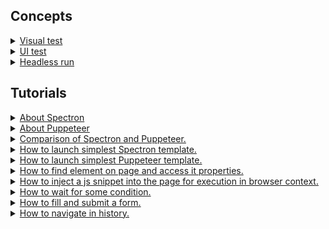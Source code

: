 ## Concepts

<details><summary><a href="./concept/VisualTest.md">
    Visual test
  </a></summary>
  Visual test ( UI test ) - that object of testing of which is visual UI instead of API.
</details>

<details><summary><a href="./concept/UiTest.md">
    UI test
  </a></summary>
  UI test ( Visual test ) - that object of testing of which is visual UI instead of API.
</details>

<details><summary><a href="./concept/HeadlessRun.md">
    Headless run
  </a></summary>
  Run of a visual application without actually showing a window on the screen.
</details>

## Tutorials

<details><summary><a href="./tutorial/AboutSpectron.md">
    About Spectron
  </a></summary>
  Spectron is a package for testing Element apps.
</details>

<details><summary><a href="./tutorial/AboutPuppeteer.md">
    About Puppeteer
  </a></summary>
  Puppeteer is a high-level NodeJs library for Chrome automation.
</details>

<details><summary><a href="./tutorial/Comparison.md">
  Comparison of Spectron and Puppeteer.
  </a></summary>
  Feature/API comparison with links to description and samples.
</details>

<details><summary><a href="./tutorial/FirstSpectronTest.md">
    How to launch simplest Spectron template.
  </a></summary>
  Create and launch first Spectron test.
</details>

<details><summary><a href="./tutorial/FirstPuppeteerTest.md">
    How to launch simplest Puppeteer template.
  </a></summary>
    Create and launch first Puppeteer test.
</details>

<details><summary><a href="./tutorial/ElementInteraction.md">
    How to find element on page and access it properties.
  </a></summary>
  How to find element on page and check value of innerText property.
</details>

<details><summary><a href="./tutorial/InjectScript.md">
    How to inject a js snippet into the page for execution in browser context.
  </a></summary>
  How to inject a snippet of JavaScript into the page for execution in browser context.
</details>

<details><summary><a href="./tutorial/WaitForCondition.md">
    How to wait for some condition.
  </a></summary>
  How to register custom function that checks for some condition on page.
</details>

<details><summary><a href="./tutorial/SubmitForm.md">
    How to fill and submit a form.
  </a></summary>
 How to fill input fields of a form and click submit button.
</details>

<details><summary><a href="./tutorial/NavigateHistory.md">
    How to navigate in history.
  </a></summary>
 How to move backward/forward in history and wait until page will be loaded.
</details>
